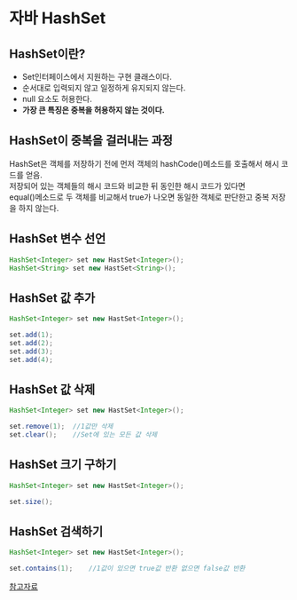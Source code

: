 # **자바 HashSet**

## HashSet이란?
* Set인터페이스에서 지원하는 구현 클래스이다.
* 순서대로 입력되지 않고 일정하게 유지되지 않는다.
* null 요소도 허용한다.
* **가장 큰 특징은 중복을 허용하지 않는 것이다.**

## HashSet이 중복을 걸러내는 과정
HashSet은 객체를 저장하기 전에 먼저 객체의 hashCode()메소드를 호출해서 해시 코드를 얻음.  
저장되어 있는 객체들의 해시 코드와 비교한 뒤 동인한 해시 코드가 있다면  
equal()메소드로 두 객체를 비교해서 true가 나오면 동일한 객체로 판단한고
중복 저장을 하지 않는다.

## HashSet 변수 선언
```java
HashSet<Integer> set new HastSet<Integer>();
HashSet<String> set new HastSet<String>();
```

## HashSet 값 추가
```java
HashSet<Integer> set new HastSet<Integer>();

set.add(1);
set.add(2);
set.add(3);
set.add(4);

```

## HashSet 값 삭제
```java
HashSet<Integer> set new HastSet<Integer>();

set.remove(1);  //1값만 삭제
set.clear();    //Set에 있는 모든 값 삭제

```

## HashSet 크기 구하기
```java
HashSet<Integer> set new HastSet<Integer>();

set.size();

```

## HashSet 검색하기
```java
HashSet<Integer> set new HastSet<Integer>();

set.contains(1);    //1값이 있으면 true값 반환 없으면 false값 반환

```


[참고자료](https://crazykim2.tistory.com/474)